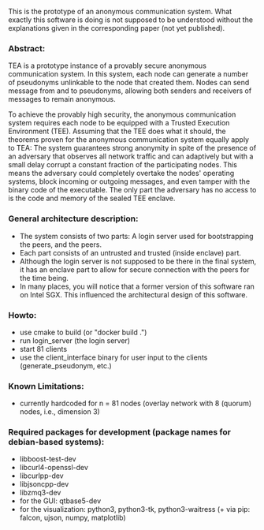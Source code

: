 This is the prototype of an anonymous communication system.
What exactly this software is doing is not supposed to be understood without the explanations given in the corresponding paper (not yet published).

### Abstract:
TEA is a prototype instance of a provably secure anonymous communication system. 
In this system, each node can generate a number of pseudonyms unlinkable to the node that created them.
 Nodes can send message from and to pseudonyms, allowing both senders and receivers of messages to remain anonymous.

To achieve the provably high security, the anonymous communication system requires each node to be equipped with a Trusted Execution Environment (TEE). 
 Assuming that the TEE does what it should, the theorems proven for the anonymous communication system equally apply to TEA: 
 The system guarantees strong anonymity in spite of the presence of an adversary that observes all network traffic and can adaptively but with a small delay corrupt a constant fraction of the participating nodes. 
 This means the adversary could completely overtake the nodes' operating systems, block incoming or outgoing messages, and even tamper with the binary code of the executable. 
 The only part the adversary has no access to is the code and memory of the sealed TEE enclave.

### General architecture description:
* The system consists of two parts: A login server used for bootstrapping the peers, and the peers.
* Each part consists of an untrusted and trusted (inside enclave) part.
* Although the login server is not supposed to be there in the final system, it has an enclave part to allow for secure connection with the peers for the time being.
* In many places, you will notice that a former version of this software ran on Intel SGX. This influenced the architectural design of this software.

### Howto:
  * use cmake to build (or "docker build .")
  * run login_server (the login server)
  * start 81 clients
  * use the client\_interface binary for user input to the clients (generate_pseudonym, etc.)

### Known Limitations:
  * currently hardcoded for n = 81 nodes (overlay network with 8 (quorum) nodes, i.e., dimension 3)
  
### Required packages for development (package names for debian-based systems):
  * libboost-test-dev
  * libcurl4-openssl-dev
  * libcurlpp-dev
  * libjsoncpp-dev
  * libzmq3-dev
  * for the GUI: qtbase5-dev
  * for the visualization: python3, python3-tk, python3-waitress (+ via pip: falcon, ujson, numpy, matplotlib)
